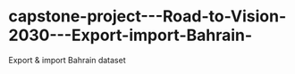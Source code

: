 # capstone-project---Road-to-Vision-2030---Export-import-Bahrain-
Export &amp; import Bahrain dataset
